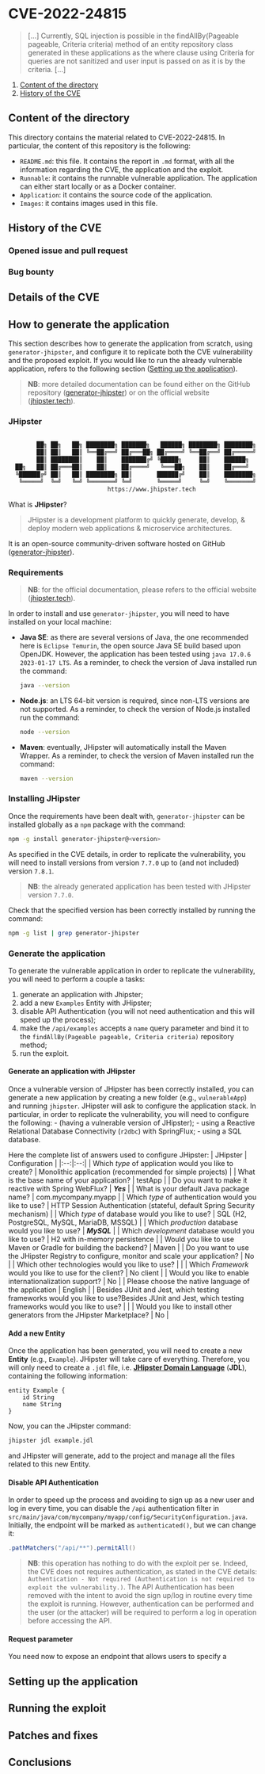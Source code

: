 # CVE-2022-24815

> [...] Currently, SQL injection is possible in the findAllBy(Pageable pageable, Criteria criteria) method of an entity repository class generated in these applications as the where clause using Criteria for queries are not sanitized and user input is passed on as it is by the criteria. [...]


1. [Content of the directory](#content-of-the-directory)
2. [History of the CVE](#history-of-the-cve)


## Content of the directory
This directory contains the material related to CVE-2022-24815. In particular, the content of this repository is the following:
- `README.md`: this file. It contains the report in `.md` format, with all the information regarding the CVE, the application and the exploit.
- `Runnable`: it contains the runnable vulnerable application. The application can either start locally or as a Docker container. 
- `Application`: it contains the source code of the application.
- `Images`: it contains images used in this file.

## History of the CVE
### Opened issue and pull request
### Bug bounty

## Details of the CVE


## How to generate the application
This section describes how to generate the application from scratch, using `generator-jhipster`, and configure it to replicate both the CVE vulnerability and the proposed exploit. If you would like to run the already vulnerable application, refers to the following section ([Setting up the application](#setting-up-the-application)).

> **NB**: more detailed documentation can be found either on the GitHub repository ([generator-jhipster](https://github.com/jhipster/generator-jhipster)) or on the official website ([jhipster.tech](https://www.jhipster.tech/)).

### JHipster
```bash

        ██╗ ██╗   ██╗ ████████╗ ███████╗   ██████╗ ████████╗ ████████╗ ███████╗
        ██║ ██║   ██║ ╚══██╔══╝ ██╔═══██╗ ██╔════╝ ╚══██╔══╝ ██╔═════╝ ██╔═══██╗
        ██║ ████████║    ██║    ███████╔╝ ╚█████╗     ██║    ██████╗   ███████╔╝
  ██╗   ██║ ██╔═══██║    ██║    ██╔════╝   ╚═══██╗    ██║    ██╔═══╝   ██╔══██║
  ╚██████╔╝ ██║   ██║ ████████╗ ██║       ██████╔╝    ██║    ████████╗ ██║  ╚██╗
   ╚═════╝  ╚═╝   ╚═╝ ╚═══════╝ ╚═╝       ╚═════╝     ╚═╝    ╚═══════╝ ╚═╝   ╚═╝
                            https://www.jhipster.tech
```

What is **JHipster**?
> JHipster is a development platform to quickly generate, develop, & deploy modern web applications & microservice architectures. 

It is an open-source community-driven software hosted on GitHub ([generator-jhipster](https://github.com/jhipster/generator-jhipster)). 


### Requirements
> **NB**: for the official documentation, please refers to the official website ([jhipster.tech](https://www.jhipster.tech/installation/)).

In order to install and use `generator-jhipster`, you will need to have installed on your local machine: 
- **Java SE**:  as there are several versions of Java, the one recommended here is `Eclipse Temurin`, the open source Java SE build based upon OpenJDK. However, the application has been tested using `java 17.0.6 2023-01-17 LTS`. As a reminder, to check the version of Java installed run the command: 
    ```bash
    java --version
    ```
- **Node.js**: an LTS 64-bit version is required, since non-LTS versions are not supported. As a reminder, to check the version of Node.js installed run the command: 
    ```bash
    node --version
    ```
- **Maven**: eventually, JHipster will automatically install the Maven Wrapper. As a reminder, to check the version of Maven installed run the command: 
    ```bash
    maven --version
    ```

### Installing JHipster
Once the requirements have been dealt with, `generator-jhipster` can be installed globally as a `npm` package with the command:
```bash
npm -g install generator-jhipster@<version>
```
As specified in the CVE details, in order to replicate the vulnerability, you will need to install versions from version `7.7.0` up to (and not included) version `7.8.1`. 

> **NB**: the already generated application has been tested with JHipster version `7.7.0`.

Check that the specified version has been correctly installed by running the command:
```bash
npm -g list | grep generator-jhipster
``` 

### Generate the application
To generate the vulnerable application in order to replicate the vulnerability, you will need to perform a couple a tasks:
1. generate an application with Jhipster;
2. add a new `Examples` Entity with JHipster;
3. disable API Authentication (you will not need authentication and this will speed up the process);
4. make the `/api/examples` accepts a `name` query parameter and bind it to the `findAllBy(Pageable pageable, Criteria criteria)` repository method;
5. run the exploit.

#### Generate an application with JHipster
Once a vulnerable version of JHipster has been correctly installed, you can generate a new application by creating a new folder (e.g., `vulnerableApp`) and running `jhipster`. JHipster will ask to configure the application stack. In particular, in order to replicate the vulnerability, you will need to configure the following:
    - (having a vulnerable version of JHipster);
    - using a Reactive Relational Database Connectivity (`r2dbc`) with SpringFlux;
    - using a SQL database.

Here the complete list of answers used to configure JHipster:
| JHipster | Configuration |
|:--:|:--:|
| Which *type* of application would you like to create? | Monolithic application (recommended for simple projects) |
| What is the base name of your application? | testApp |
| Do you want to make it reactive with Spring WebFlux? | ***Yes*** |
| What is your default Java package name? | com.mycompany.myapp |
| Which *type* of authentication would you like to use? | HTTP Session Authentication (stateful, default Spring Security mechanism) |
| Which *type* of database would you like to use? | SQL (H2, PostgreSQL, MySQL, MariaDB, MSSQL) |
| Which *production* database would you like to use? | ***MySQL*** |
| Which *development* database would you like to use? | H2 with in-memory persistence |
| Would you like to use Maven or Gradle for building the backend? | Maven |
| Do you want to use the JHipster Registry to configure, monitor and scale your application? | No |
| Which other technologies would you like to use? |  |
| Which *Framework* would you like to use for the client? | No client |
| Would you like to enable internationalization support? | No |
| Please choose the native language of the application | English |
| Besides JUnit and Jest, which testing frameworks would you like to use?Besides JUnit and Jest, which testing frameworks would you like to use? |  |
| Would you like to install other generators from the JHipster Marketplace? | No |

#### Add a new Entity
Once the application has been generated, you will need to create a new **Entity** (e.g., `Example`). JHipster will take care of everything. Therefore, you will only need to create a `.jdl` file, i.e. [**JHipster Domain Language**](https://www.jhipster.tech/jdl/getting-started) (**JDL**), containing the following information: 
```jdl
entity Example {
	id String
    name String
}
```
Now, you can the JHipster command: 
```bash
jhipster jdl example.jdl
```
and JHipster will generate, add to the project and manage all the files related to this new Entity. 

#### Disable API Authentication
In order to speed up the process and avoiding to sign up as a new user and log in every time, you can disable the `/api` authentication filter in `src/main/java/com/mycompany/myapp/config/SecurityConfiguration.java`. Initially, the endpoint will be marked as `authenticated()`, but we can change it: 
```java
.pathMatchers("/api/**").permitAll()
```
> **NB**: this operation has nothing to do with the exploit per se. Indeed, the CVE does not requires authentication, as stated in the CVE details: `Authentication - Not required (Authentication is not required to exploit the vulnerability.)`. The API Authentication has been removed with the intent to avoid the sign up/log in routine every time the exploit is running. However, authentication can be performed and the user (or the attacker) will be required to perform a log in operation before accessing the API.

#### Request parameter
You need now to expose an endpoint that allows users to specify a  

## Setting up the application



## Running the exploit

## Patches and fixes

## Conclusions
